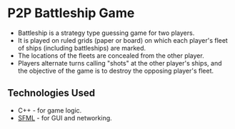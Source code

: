 # P2P Battleship Game

* Battleship is a strategy type guessing game for two players.  
* It is played on ruled grids (paper or board) on which each player's fleet of ships (including battleships) are marked.  
* The locations of the fleets are concealed from the other player.  
* Players alternate turns calling "shots" at the other player's ships, and the objective of the game is to destroy the 
opposing player's fleet.

## Technologies Used
* C++ - for game logic.
* [SFML](https://www.sfml-dev.org/) - for GUI and networking.
